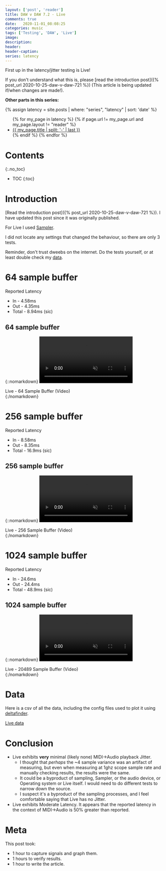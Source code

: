 ```yaml
---
layout: ['post', 'reader']
title: DAW v DAW 7.2 - Live
comments: true
date:   2020-11-01_08:08:25 
categories: music
tags: ['Testing', 'DAW', 'Live']
image:
description:
header:
header-caption:
series: latency
---
```


First up in the latency/jitter testing is Live!

If you don't understand what this is, please [read the introduction post]({% post_url 2020-10-25-daw-v-daw-721 %}) (This article is being updated if/when changes are made!).

**Other parts in this series:**

{% assign latency = site.posts | where: "series", "latency" | sort: 'date' %}
<ul>
{% for my_page in latency %} 
    {% if page.url != my_page.url and my_page.layout != "reader" %}
        <li><a class="page-link" href="{{ my_page.url | prepend: site.baseurl }}">{{ my_page.title | split: '-' | last }}</a></li>
    {% endif %}
{% endfor %}
</ul>

<!--more-->


# Contents
{:.no_toc}
* TOC
{:toc}

# Introduction

[Read the introduction post]({% post_url 2020-10-25-daw-v-daw-721 %}). I have updated this post since it was originally published.

For Live I used [Sampler](https://www.ableton.com/en/packs/sampler/).

I did not locate any settings that changed the behaviour, so there are only 3 tests. 

Reminder, don't trust dweebs on the internet. Do the tests yourself, or at least double check my [data](#data).

# 64 sample buffer

Reported Latency
* In - 4.58ms
* Out - 4.35ms
* Total - 8.94ms (sic)

## 64 sample buffer

{::nomarkdown}
    <video autoplay loop muted class="gifvid">
        <source src="/assets/DVD72/Live/Live64.mp4" type="video/mp4">
        Your browser does not support the video tag.
    </video>
    <div class="video-caption">Live - 64 Sample Buffer (Video)</div>
{:/nomarkdown}

# 256 sample buffer

Reported Latency

* In - 8.58ms
* Out - 8.35ms
* Total - 16.9ms (sic)

## 256 sample buffer

{::nomarkdown}
    <video autoplay loop muted class="gifvid">
        <source src="/assets/DVD72/Live/Live256.mp4" type="video/mp4">
        Your browser does not support the video tag.
    </video>
    <div class="video-caption">Live - 256 Sample Buffer (Video)</div>
{:/nomarkdown}


# 1024 sample buffer

Reported Latency

* In - 24.6ms
* Out - 24.4ms
* Total - 48.9ms (sic)

## 1024 sample buffer

{::nomarkdown}
    <video autoplay loop muted class="gifvid">
        <source src="/assets/DVD72/Live/Live1024.mp4" type="video/mp4">
        Your browser does not support the video tag.
    </video>
    <div class="video-caption">Live - 20489 Sample Buffer (Video)</div>
{:/nomarkdown}

# Data

Here is a csv of all the data, including the config files used to plot it using [deltafinder](https://github.com/admiralbumblebee/deltafinder).

[Live data](/assets/DVD72/Live/data.zip)

# Conclusion

* Live exhibits **very** minimal (likely none) MIDI->Audio playback Jitter.
    * I thought that _perhaps_ the ~4 sample variance was an artifact of measuring, but even when measuring at 1ghz scope sample rate and manually checking results, the results were the same.
    * It could be a byproduct of sampling, Sampler, or the audio device, or Operating system or Live itself. I would need to do different tests to narrow down the source.
    * I suspect it's a byproduct of the sampling processes, and I feel comfortable saying that Live has no Jitter.
* Live exhibits Moderate Latency. It appears that the reported latency in the context of MIDI->Audio is 50% greater than reported.

# Meta

This post took:

* 1 hour to capture signals and graph them.
* 1 hours to verify results.
* 1 hour to write the article.
